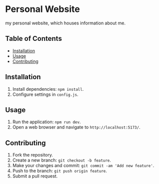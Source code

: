 # Personal Website

my personal website, which houses information about me. 

## Table of Contents

- [Installation](#installation)
- [Usage](#usage)
- [Contributing](#contributing)

## Installation

1. Install dependencies: `npm install`.
2. Configure settings in `config.js`.

## Usage

1. Run the application: `npm run dev`.
2. Open a web browser and navigate to `http://localhost:5173/`.

## Contributing

1. Fork the repository.
2. Create a new branch: `git checkout -b feature`.
3. Make your changes and commit: `git commit -am 'Add new feature'`.
4. Push to the branch: `git push origin feature`.
5. Submit a pull request.
